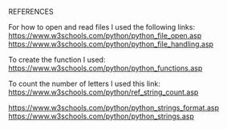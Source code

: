 REFERENCES

For how to open and read files I used the following links:
https://www.w3schools.com/python/python_file_open.asp
https://www.w3schools.com/python/python_file_handling.asp

To create the function I used:
https://www.w3schools.com/python/python_functions.asp

To count the number of letters I used this link:
https://www.w3schools.com/python/ref_string_count.asp


https://www.w3schools.com/python/python_strings_format.asp
https://www.w3schools.com/python/python_strings.asp